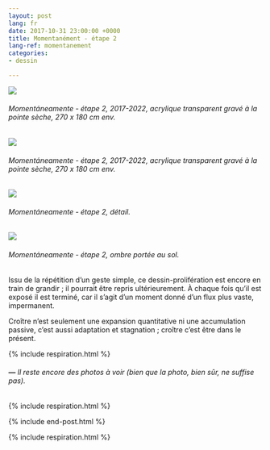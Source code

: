 ```yaml
---
layout: post
lang: fr
date: 2017-10-31 23:00:00 +0000
title: Momentanément - étape 2
lang-ref: momentanement
categories:
- dessin

---
```

![](/mepierdoparaver/imgs/momentaneamente-etapa-2-2017-2022-19-up.jpg)

###### _Momentáneamente - étape 2_, 2017-2022, acrylique transparent gravé à la pointe sèche, 270 x 180 cm env.

![](/mepierdoparaver/imgs/momentaneamente-etapa-2-2017-2022-23-up.jpg)

###### _Momentáneamente - étape 2_, 2017-2022, acrylique transparent gravé à la pointe sèche, 270 x 180 cm env.

![](/mepierdoparaver/imgs/momentaneamente-etapa-2-2017-2022-9_-up.jpg)

###### _Momentáneamente - étape 2_, détail.

![](/mepierdoparaver/imgs/momentaneamente-etapa-2-2017-2022-24-up.jpg)

###### _Momentáneamente - étape 2_, ombre portée au sol.

Issu de la répétition d’un geste simple, ce dessin-prolifération est encore en train de grandir ; il pourrait être repris ultérieurement. À chaque fois qu’il est exposé il est terminé, car il s’agit d’un moment donné d’un flux plus vaste, impermanent.

Croître n’est seulement une expansion quantitative ni une accumulation passive, c’est aussi adaptation et stagnation ; croître c’est être dans le présent.

{% include respiration.html %}

###### **_—_** _Il reste encore des photos à voir (bien que la photo, bien sûr, ne suffise pas)._

{% include respiration.html %}

{% include end-post.html %}

{% include respiration.html %}